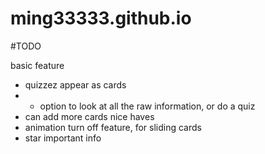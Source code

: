# ming33333.github.io

#TODO


basic feature
- quizzez appear as cards
- - option to look at all the raw information, or do a quiz
- can add more cards
nice haves
- animation turn off feature, for sliding cards
- star important info